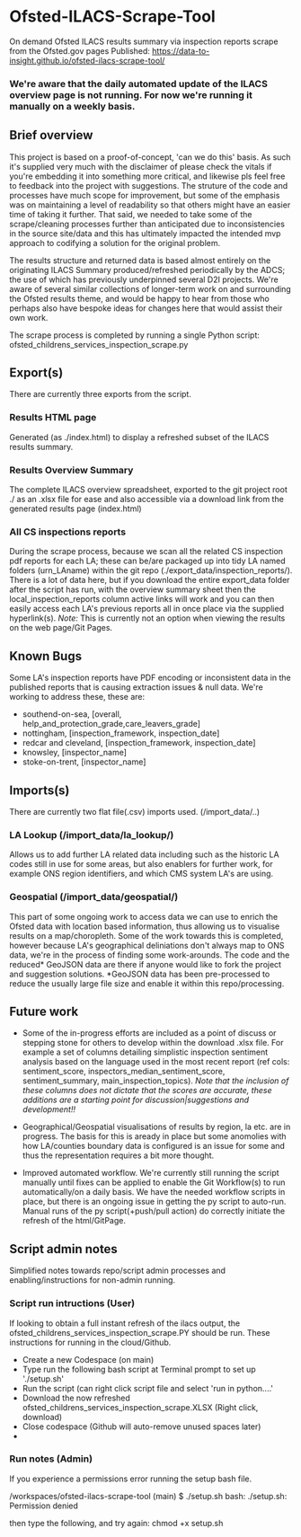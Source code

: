 # Ofsted-ILACS-Scrape-Tool
On demand Ofsted ILACS results summary via inspection reports scrape from the Ofsted.gov pages
Published: https://data-to-insight.github.io/ofsted-ilacs-scrape-tool/

### We're aware that the daily automated update of the ILACS overview page is not running. For now we're running it manually on a weekly basis.  

## Brief overview
This project is based on a proof-of-concept, 'can we do this' basis. As such it's supplied very much with the disclaimer of please check the vitals if you're embedding it into something more critical, and likewise pls feel free to feedback into the project with suggestions. The struture of the code and processes have much scope for improvement, but some of the emphasis was on maintaining a level of readability so that others might have an easier time of taking it further. That said, we needed to take some of the scrape/cleaning processes further than anticipated due to inconsistencies in the source site/data and this has ultimately impacted the  intended mvp approach to codifying a solution for the original problem. 

The results structure and returned data is based almost entirely on the originating ILACS Summary produced/refreshed periodically by the ADCS; the use of which has previously underpinned several D2I projects. We're aware of several similar collections of longer-term work on and surrounding the Ofsted results theme, and would be happy to hear from those who perhaps also have bespoke ideas for changes here that would assist their own work. 

The scrape process is completed by running a single Python script: ofsted_childrens_services_inspection_scrape.py


## Export(s)
There are currently three exports from the script. 
### Results HTML page
Generated (as ./index.html) to display a refreshed subset of the ILACS results summary. 

### Results Overview Summary
The complete ILACS overview spreadsheet, exported to the git project root ./ as an .xlsx file for ease and also accessible via a download link from the generated results page (index.html)

### All CS inspections reports
During the scrape process, because we scan all the related CS inspection pdf reports for each LA; these can be/are packaged up into tidy LA named folders (urn_LAname) within the git repo (./export_data/inspection_reports/). There is a lot of data here, but if you download the entire export_data folder after the script has run, with the overview summary sheet then the local_inspection_reports column active links will work and you can then easily access each LA's previous reports all in once place via the supplied hyperlink(s). *Note:* This is currently not an option when viewing the results on the web page/Git Pages.

## Known Bugs
Some LA's inspection reports have PDF encoding or inconsistent data in the published reports that is causing extraction issues & null data. 
We're working to address these, these are:
- southend-on-sea, [overall, help_and_protection_grade,care_leavers_grade]
- nottingham, [inspection_framework, inspection_date]
- redcar and cleveland, [inspection_framework, inspection_date]
- knowsley, [inspector_name]
- stoke-on-trent, [inspector_name]


## Imports(s)
There are currently two flat file(.csv) imports used. (/import_data/..)
### LA Lookup (/import_data/la_lookup/)
Allows us to add further LA related data including such as the historic LA codes still in use for some areas, but also enablers for further work, for example ONS region identifiers, and which CMS system LA's are using.
### Geospatial (/import_data/geospatial/)
This part of some ongoing work to access data we can use to enrich the Ofsted data with location based information, thus allowing us to visualise results on a map/choropleth. Some of the work towards this is completed, however because LA's geographical deliniations don't always map to ONS data, we're in the process of finding some work-arounds. The code and the reduced* GeoJSON data are there if anyone would like to fork the project and suggestion solutions. *GeoJSON data has been pre-processed to reduce the usually large file size and enable it within this repo/processing. 


## Future work

- Some of the in-progress efforts are included as a point of discuss or stepping stone for others to develop within the download .xlsx file. For example a set of columns detailing simplistic inspection sentiment analysis based on the language used in the most recent report (ref cols: sentiment_score, inspectors_median_sentiment_score, sentiment_summary, main_inspection_topics). *Note that the inclusion of these columns does not dictate that the scores are accurate, these additions are a starting point for discussion|suggestions and development!!*

- Geographical/Geospatial visualisations of results by region, la etc. are in progress. The basis for this is aready in place but some anomolies with how LA/counties boundary data is configured is an issue for some and thus the representation requires a bit more thought. 

- Improved automated workflow. We're currently still running the script manually until fixes can be applied to enable the Git Workflow(s) to run automatically/on a daily basis. We have the needed workflow scripts in place, but there is an ongoing issue in getting the py script to auto-run. Manual runs of the py script(+push/pull action) do correctly initiate the refresh of the html/GitPage.  


## Script admin notes
Simplified notes towards repo/script admin processes and enabling/instructions for non-admin running. 
### Script run intructions (User)
If looking to obtain a full instant refresh of the ilacs output, the ofsted_childrens_services_inspection_scrape.PY should be run. These instructions for running in the cloud/Github. 
- Create a new Codespace (on main)
- Type run the following bash script at Terminal prompt to set up './setup.sh'
- Run the script (can right click script file and select 'run in python....'
- Download the now refreshed ofsted_childrens_services_inspection_scrape.XLSX (Right click, download)
- Close codespace (Github will auto-remove unused spaces later)
- 
### Run notes (Admin)
If you experience a permissions error running the setup bash file. 

/workspaces/ofsted-ilacs-scrape-tool (main) $ ./setup.sh
bash: ./setup.sh: Permission denied

then type the following, and try again: 
chmod +x setup.sh
